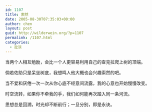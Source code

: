 ```yaml
---
id: 1107
title: 索然
date: 2005-08-30T07:35:03+00:00
author: chen
layout: post
guid: http://wilderwein.org/?p=1107
permalink: /1107.html
categories:
  - 扯淡
---
```

当两个人相互勉励，会比一个人更容易利用自己的查克拉爬上树的顶端。

倘若佐助只是呆坐树底，我想鸣人他大概也会兴趣索然的吧。

当不爱和厌倦一次一次从你心底不经意间流露，我的心意也开始慢慢改变。

时空流转，如果你不牵我的手，我们如何能再次踏入同一条河流。

思想总是回溯，时光却不断前行；一旦分别，即是永诀。